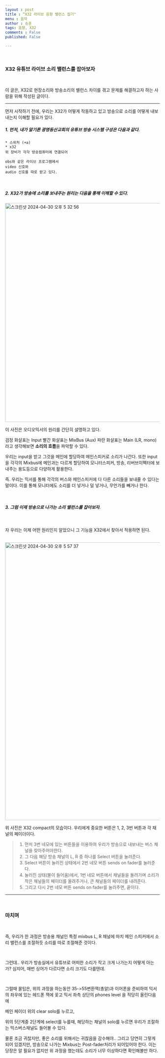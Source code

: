 ```yaml
---
layout : post
title : “X32 라이브 음향 밸런스 잡기"
menu : 음악
author : 송훈
tags: 음향, X32 
comments : False
published: False

---
```


<br>

### X32 유튜브 라이브 소리 밸런스를 잡아보자

<br>

이 글은, X32로 현장소리와 방송소리의 밸런스 차이를 겪고 문제를 해결하고자 하는 사람을 위해 작성된 글이다.


---

먼저 시작하기 전에, 
우리는 X32가 어떻게 작동하고 있고
방송으로 소리를 어떻게 내보내는지 이해할 필요가 있다.


##### 1. 먼저, 내가 알기론 광명동산교회의 유튜브 방송 시스템 구성은 다음과 같다.

```
* 스위처 (+a)
* x32
위 장비가 각각 방송컴퓨터에 연결되어

obs와 같은 라이브 프로그램에서
video 신호와
audio 신호를 따로 받고 있다.
```

<br>

##### 2. X32가 방송에 소리를 보내주는 원리는 다음을 통해 이해할 수 있다.

<img width="713" alt="스크린샷 2024-04-30 오후 5 32 56" src="https://github.com/songh-oon/songh-oon.github.io/assets/84430293/18f64cbb-8419-4ffb-82a9-1164d8e90d93">

이 사진은 오디오믹서의 원리를 간단히 설명하고 있다. 

검정 화살표는 Input
빨간 화살표는 MixBus (Aux)
파란 화살표는 Main (LR, mono)
라고 생각해보면
**소리의 흐름**을 파악할 수 있다.

우리는 input을 받고
그것을 메인에 할당하여 메인스피커로 소리가 나간다.
또한 input을 각각의 Mixbus에 메인과는 다르게 할당하여
모니터스피커, 방송, 리버브이펙터에 보내주는 용도등으로 다양하게 활용한다. 

즉. 우리는 믹서를 통해
각각의 버스와 메인스피커에 다 다른 소리들을 보내줄 수 있다는 말이다.
이를 통해 모니터에도 소리를 더 넣거나 덜 넣거나, 무언가를 빼거나 한다.

<br>

##### 3. 그럼 이제 방송으로 나가는 소리 밸런스를 잡아보자.

<Br>

자 우리는 이제 어떤 원리인지 알았으니
그 기능을 X32에서 찾아서 적용하면 된다.

<Br>

<img width="905" alt="스크린샷 2024-04-30 오후 5 57 37" src="https://github.com/songh-oon/songh-oon.github.io/assets/84430293/23309397-fbd9-434b-91f0-9263b39df878">

위 사진은 X32 compact의 모습이다.
우리에게 중요한 버튼은 1, 2, 3번 버튼과 각 채널의 페이더이다.
 
 
> 1. 먼저 3번 네모에 있는 버튼들을 이용하여  우리가 방송으로 내보내는 버스 채널을 찾아주어야한다.
> 2. 그 다음 해당 방송 채널의 L, R 중 하나를 Select 버튼을 눌러준다.
> 3. Select 버튼이 눌러진 상태에서 2번 네모 버튼 sends on fader를 눌러준다.
> 4. 눌러진 상태(불이 들어옴)에서, 1번 네모 버튼에서 채널들을 돌려가며 소리가 작은 채널들의 페이더를 올려주거나, 큰 채널들의 페이더를 내려준다.
> 5. 그리고 다시 2번 네모 버튼 sends on fader를 눌러주면, 끝이다.

--- 

<br>

### 마치며 
<br>

즉, 우리가 한 과정은 방송용 채널인 특정 mixbus L, R 채널에 
마치 메인 스피커에서 소리 밸런스를 조절하듯
소리를 따로 조절해준 것이다.

<br>

그런데.. 우리가 방송실에서
유튜브로 어떠한 소리가 작고 크게 나가는지 어떻게 아는가?
심지어, 매번 싱어가 다르다면 소리 크기도 다를텐데.

<br>

그럴때 꿀팁은, 
위의 과정을 하는동안
35->55변환잭(총알)과 이어폰을 준비하여
믹서의 좌우에 있는 헤드폰 잭에 꽂고
믹서 좌측 상단의 phones level 을 적당히 올린다음에

메인 페이더 위의 clear solo를 누르고,

위의 5단계중 2단계에 select를 누를때, 
해당하는 채널의 solo를 누르면
우리가 조절하는 믹스버스채널도 들어볼 수 있다.

물론 조금 귀찮지만, 좋은 소리를 위해서는 귀찮음을 감수해야..
그리고 당연히 그렇게 되어 있겠지만, 
방송으로 나가는 Mixbus는 Post-fader처리가 되어있어야 한다.
이는 당장은 알 필요가 없지만
위 과정을 했는데도 소리가 너무 이상하다면 확인해볼만 하다.


